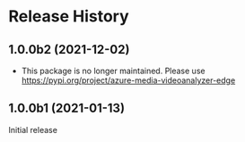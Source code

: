 # Release History

## 1.0.0b2 (2021-12-02)

- This package is no longer maintained. Please use https://pypi.org/project/azure-media-videoanalyzer-edge

## 1.0.0b1 (2021-01-13)

Initial release

